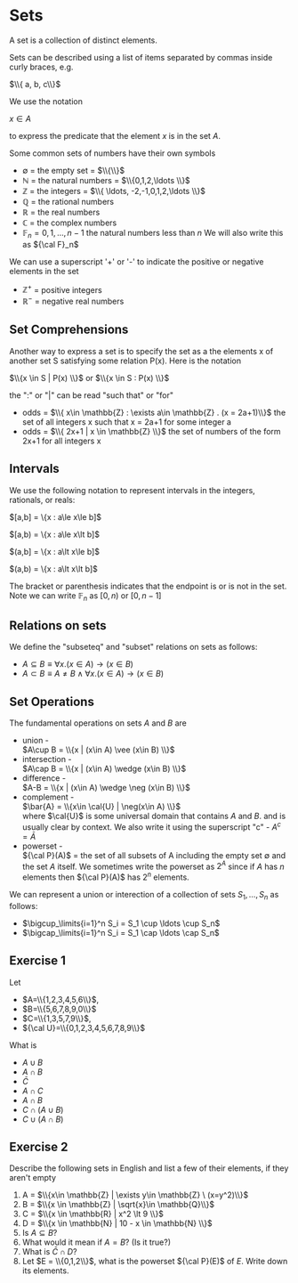 # Sets
A set is a collection of distinct elements.

Sets can be described using a list of items separated by commas inside curly braces, e.g.

$\\{ a, b, c\\}$

We use the notation

$x\in A$ 

to express the predicate that the element $x$ is in the set $A$.

Some common sets of numbers have their own symbols
* $\emptyset$ = the empty set = $\\{\\}$
* $\mathbb{N}$ = the natural numbers = $\\{0,1,2,\ldots \\}$
* $\mathbb{Z}$ = the integers = $\\{ \ldots, -2,-1,0,1,2,\ldots \\}$
* $\mathbb{Q}$ = the rational numbers
* $\mathbb{R}$ = the real numbers
* $\mathbb{C}$ = the complex numbers
* $\mathbb{F}_n = {0,1,\ldots,n-1}$ the natural numbers less than $n$
  We will also write this as ${\cal F}_n$

We can use a superscript '+' or '-' to indicate the positive or negative elements in the set
* $\mathbb{Z}^+$ = positive integers
* $\mathbb{R}^-$ = negative real numbers

## Set Comprehensions
Another way to express a set is to specify the set as a the elements x of another set S satisfying some relation P(x). Here is the notation

$\\{x \in S | P(x) \\}$ or $\\{x \in S : P(x) \\}$

the ":" or "|" can be read "such that" or "for"

* odds = $\\{ x\in \mathbb{Z} : \exists a\in \mathbb{Z} . (x = 2a+1)\\}$
  the set of all integers x such that x = 2a+1 for some integer a
* odds = $\\{ 2x+1 | x \in \mathbb{Z} \\}$
  the set of numbers of the form 2x+1 for all integers x

## Intervals
We use the following notation to represent intervals in the integers, rationals, or reals:

$[a,b] = \\{x : a\le x\le b]$

$[a,b) = \\{x : a\le x\lt b]$

$(a,b] = \\{x : a\lt x\le b]$

$(a,b) = \\{x : a\lt x\lt b]$

The bracket or parenthesis indicates that the endpoint is  or is not in the set.
Note we can write $\mathbb{F}_n$ as $[0,n)$ or $[0,n-1]$

## Relations on sets
We define the "subseteq" and "subset" relations on sets as follows:
* $A\subseteq B \equiv \forall x.  (x\in A) \rightarrow (x\in B)$
* $A\subset B \equiv A\ne B \wedge \forall x.  (x\in A) \rightarrow (x\in B)$

## Set Operations
The fundamental operations on sets $A$ and $B$ are
* union -  
  $A\cup B = \\{x | (x\in A) \vee (x\in B) \\}$
* intersection -  
  $A\cap B = \\{x | (x\in A) \wedge (x\in B) \\}$
* difference -  
  $A-B = \\{x | (x\in A) \wedge \neg (x\in B) \\}$
* complement -  
  $\bar{A} = \\{x\in \cal{U} | \neg(x\in A) \\}$  
  where $\cal{U}$ is some universal domain that contains $A$ and $B$.
  and is usually clear by context. We also write it using the superscript "c" -
  $A^c = \bar{A}$
* powerset -  
  ${\cal P}(A)$ = the set of all subsets of A including the empty set $\emptyset$ and the set $A$ itself.
  We sometimes write the powerset as $2^{A}$ since if $A$ has $n$ elements then ${\cal P}(A)$ has $2^n$ elements.

We can represent a union or interection of a collection of sets $S_1,\ldots,S_n$ as follows:
* $\bigcup_\limits{i=1}^n S_i = S_1 \cup \ldots \cup S_n$
* $\bigcap_\limits{i=1}^n S_i = S_1 \cap \ldots \cap S_n$

## Exercise 1
Let 
* $A=\\{1,2,3,4,5,6\\}$,
* $B=\\{5,6,7,8,9,0\\}$
* $C=\\{1,3,5,7,9\\}$,
* ${\cal U}=\\{0,1,2,3,4,5,6,7,8,9\\}$

What is
* $A\cup B$
* $A\cap B$
* $\bar{C}$
* $A\cap C$
* $A\cap B$
* $C \cap (A\cup B)$
* $C \cup (A \cap B)$

## Exercise 2
Describe the following sets in English and list a few of their elements, if they aren't empty
1. A = $\\{x\in \mathbb{Z} | \exists y\in \mathbb{Z} \ (x=y^2)\\}$
2. B = $\\{x \in \mathbb{Z} | \sqrt{x}\in \mathbb{Q}\\}$
3. C = $\\{x \in \mathbb{R} | x^2 \lt 9 \\}$
4. D = $\\{x \in \mathbb{N} | 10 - x \in \mathbb{N} \\}$
5. Is $A \subseteq B$?
6. What would it mean if $A=B$? (Is it true?)
7. What is $\bar{C} \cap D$?
8. Let $E = \\{0,1,2\\}$, what is the powerset ${\cal P}(E)$ of $E$. Write down its elements.
   
